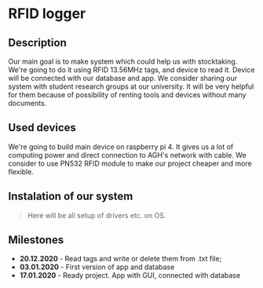 # RFID logger
## Description
Our main goal is to make system which could help us with stocktaking. We're going to do it using RFID 13.56MHz tags, and device to read it. Device will be connected with our database and app. We consider sharing our system with student research groups at our university. It will be very helpful for them because of possibility of renting tools and devices without many documents.

## Used devices
We're going to build main device on raspberry pi 4. It gives us a lot of computing power and direct connection to AGH's network with cable. We consider to use PN532 RFID module to make our project cheaper and more flexible.

## Instalation of our system
 > Here will be all setup of drivers etc. on OS.
## Milestones
- **20.12.2020** - Read tags and write or delete them from .txt file;
- **03.01.2020** - First version of app and database
- **17.01.2020** - Ready project. App with GUI, connected with database
